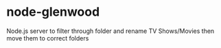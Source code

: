 node-glenwood
=============

Node.js server to filter through folder and rename TV Shows/Movies then move them to correct folders